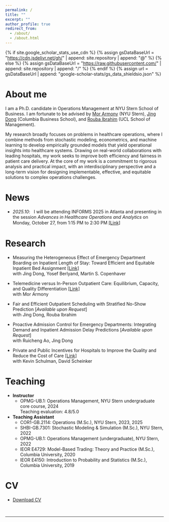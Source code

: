 ```yaml
---
permalink: /
title: ""
excerpt: ""
author_profile: true
redirect_from: 
  - /about/
  - /about.html
---
```


{% if site.google_scholar_stats_use_cdn %}
{% assign gsDataBaseUrl = "https://cdn.jsdelivr.net/gh/" | append: site.repository | append: "@" %}
{% else %}
{% assign gsDataBaseUrl = "https://raw.githubusercontent.com/" | append: site.repository | append: "/" %}
{% endif %}
{% assign url = gsDataBaseUrl | append: "google-scholar-stats/gs_data_shieldsio.json" %}

<span class='anchor' id='about-me'></span>

# About me
I am a Ph.D. candidate in Operations Management at NYU Stern School of Business. I am fortunate to be advised by [Mor Armony](https://www.stern.nyu.edu/faculty/bio/mor-armony) (NYU Stern), [Jing Dong](https://business.columbia.edu/faculty/people/jing-dong) (Columbia Business School), and [Rouba Ibrahim](https://www.mgmt.ucl.ac.uk/people/roubaibrahim) (UCL School of Management).

My research broadly focuses on problems in healthcare operations, where I combine methods from stochastic modeling, econometrics, and machine learning to develop empirically grounded models that yield operational insights into healthcare systems. Drawing on real-world collaborations with leading hospitals, my work seeks to improve both efficiency and fairness in patient care delivery. At the core of my work is a commitment to rigorous analysis and practical impact, with an interdisciplinary perspective and a long-term vision for designing implementable, effective, and equitable solutions to complex operations challenges.

<!-- I am on the 2025-2026 academic job market. -->

# News
- *2025.10*: &nbsp; I will be attending INFORMS 2025 in Atlanta and presenting in the session *Advances in Healthcare Operations and Analytics* on Monday, October 27, from 1꞉15 PM to 2꞉30 PM [[Link]](https://submissions.mirasmart.com/InformsAnnual2025/Itinerary/EventDetail.aspx?evt=117)
<!-- - *2022.02*: &nbsp;🎉🎉 Lorem ipsum dolor sit amet, consectetur adipiscing elit. Vivamus ornare aliquet ipsum, ac tempus justo dapibus sit amet.  -->

# Research

<!-- <div class='paper-box'><div class='paper-box-image'><div><div class="badge">CVPR 2016</div><img src='images/500x300.png' alt="sym" width="100%"></div></div>
<div class='paper-box-text' markdown="1">

[Deep Residual Learning for Image Recognition](https://openaccess.thecvf.com/content_cvpr_2016/papers/He_Deep_Residual_Learning_CVPR_2016_paper.pdf)

**Kaiming He**, Xiangyu Zhang, Shaoqing Ren, Jian Sun

[**Project**](https://scholar.google.com/citations?view_op=view_citation&hl=zh-CN&user=DhtAFkwAAAAJ&citation_for_view=DhtAFkwAAAAJ:ALROH1vI_8AC) <strong><span class='show_paper_citations' data='DhtAFkwAAAAJ:ALROH1vI_8AC'></span></strong> -->
<!-- - Lorem ipsum dolor sit amet, consectetur adipiscing elit. Vivamus ornare aliquet ipsum, ac tempus justo dapibus sit amet.  -->
<!-- </div>
</div> -->

- Measuring the Heterogeneous Effect of Emergency Department Boarding on Inpatient Length of Stay: Toward Efficient and Equitable Inpatient Bed Assignment [[Link]](https://papers.ssrn.com/sol3/papers.cfm?abstract_id=5288627)<br>
  with Jing Dong, <a href="https://em.med.brown.edu/people/yosef-berlyand-md" style="text-decoration: none; color: inherit;">Yosef Berlyand</a>, <a href="https://malonecenter.jhu.edu/people/martin-copenhaver/" style="text-decoration: none; color: inherit;">Martin S. Copenhaver</a>

- Telemedicine versus In-Person Outpatient Care: Equilibrium, Capacity, and Quality Differentiation [[Link]](https://papers.ssrn.com/sol3/papers.cfm?abstract_id=5048340)<br>
  with Mor Armony<br>
  <!-- Major Revision in *Manufacturing & Service Operations Management*  -->

- Fair and Efficient Outpatient Scheduling with Stratified No-Show Prediction [*Available upon Request*]<br>
  with Jing Dong, Rouba Ibrahim

- Proactive Admission Control for Emergency Departments: Integrating Demand and Inpatient Admission Delay Predictions [*Available upon Request*]<br>
  with Ruicheng Ao, Jing Dong

- Private and Public Incentives for Hospitals to Improve the Quality and Reduce the Cost of Care [[Link]](https://hmpi.org/2019/11/25/private-and-public-incentives-for-hospitals-to-improve-the-quality-and-reduce-the-cost-of-care/)<br>
  with Kevin Schulman, David Scheinker<br> 
  <!-- *Health Management Policy and Innovation*, 2019. -->

# Teaching
- **Instructor** 
  - OPMG-UB.1: Operations Management, NYU Stern undergraduate core course, 2024<br>
    Teaching evaluation: 4.8/5.0
- **Teaching Assistant**
  - COR1-GB.2114: Operations (M.Sc.), NYU Stern, 2023, 2025
  - SHBI-GB.7301: Stochastic Modeling & Simulation (M.Sc.), NYU Stern, 2022
  - OPMG-UB.1: Operations Management (undergraduate), NYU Stern, 2022
  - IEOR E4729: Model-Based Trading: Theory and Practice (M.Sc.), Columbia University, 2020
  - IEOR E4150: Introduction to Probability and Statistics (M.Sc.), Columbia University, 2019
  
<!-- # Awards
- W. Edwards Deming Fellowship, NYU Stern, 2024
- Operations Research Graduate Fellowship, Columbia University, 2020 -->

# CV
- [Download CV](/images/cv.pdf)

<!-- # 💬 Invited Talks
- *2021.06*, Lorem ipsum dolor sit amet, consectetur adipiscing elit. Vivamus ornare aliquet ipsum, ac tempus justo dapibus sit amet. 
- *2021.03*, Lorem ipsum dolor sit amet, consectetur adipiscing elit. Vivamus ornare aliquet ipsum, ac tempus justo dapibus sit amet.  \| [\[video\]](https://github.com/)

# 💻 Internships
- *2019.05 - 2020.02*, [Lorem](https://github.com/), China. -->

<br>
<hr>


